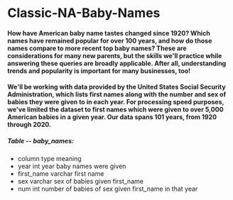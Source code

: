 # Classic-NA-Baby-Names

#### How have American baby name tastes changed since 1920? Which names have remained popular for over 100 years, and how do those names compare to more recent top baby names? These are considerations for many new parents, but the skills we'll practice while answering these queries are broadly applicable. After all, understanding trends and popularity is important for many businesses, too!

#### We'll be working with data provided by the United States Social Security Administration, which lists first names along with the number and sex of babies they were given to in each year. For processing speed purposes, we've limited the dataset to first names which were given to over 5,000 American babies in a given year. Our data spans 101 years, from 1920 through 2020.

##### Table -- baby_names:
* column	     type	       meaning
* year	       int	       year baby names were given
* first_name	 varchar	   first name
* sex	         varchar	   sex of babies given first_name
* num	         int	       number of babies of sex given first_name in that year
